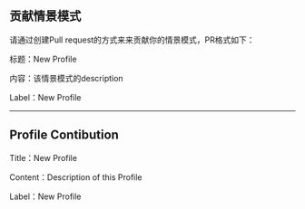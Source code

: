 ## 贡献情景模式
请通过创建Pull request的方式来来贡献你的情景模式，PR格式如下：

标题：New Profile

内容：该情景模式的description

Label：New Profile


----------
##  Profile Contibution

Title：New Profile

Content：Description of this Profile

Label：New Profile
